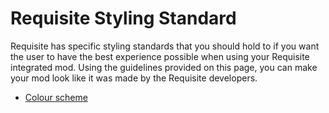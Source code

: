 # Requisite Styling Standard
Requisite has specific styling standards that you should hold to if you want the user to have the best experience possible when using your Requisite integrated mod. Using the guidelines provided on this page, you can make your mod look like it was made by the Requisite developers.
- [Colour scheme](./styling/colour_scheme.md)